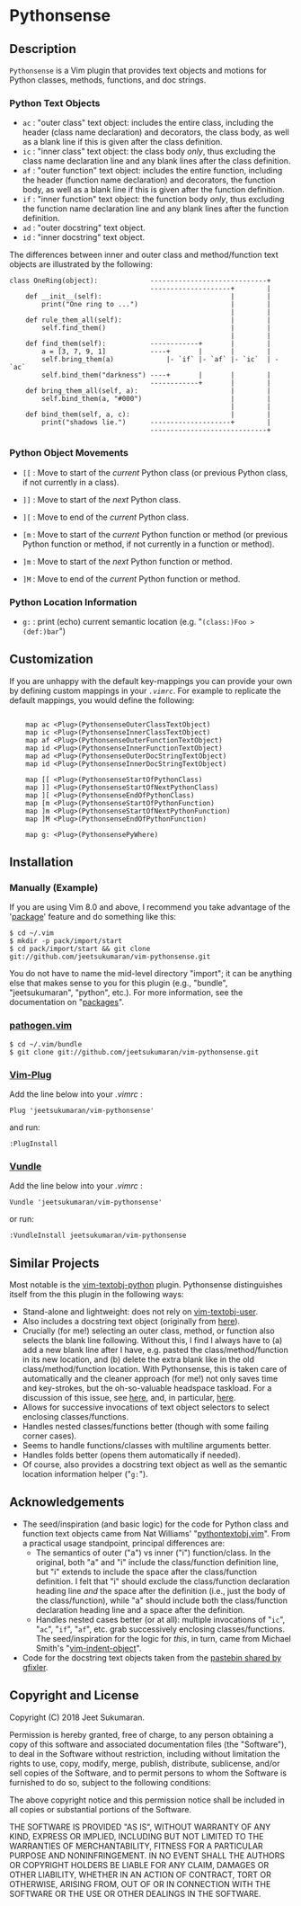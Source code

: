 # Pythonsense

## Description

`Pythonsense` is a Vim plugin that provides text objects and motions for Python classes, methods, functions, and doc strings.

### Python Text Objects

-   `ac`    : "outer class" text object: includes the entire class, including the header (class name declaration) and decorators, the class body, as well as a blank line if this is given after the class definition.
-   `ic`    : "inner class" text object: the class body *only*, thus excluding the class name declaration line and any blank lines after the class definition.
-   `af`    : "outer function" text object: includes the entire function, including the header (function name declaration) and decorators, the function body, as well as a blank line if this is given after the function definition.
-   `if`    : "inner function" text object: the function body *only*, thus excluding the function name declaration line and any blank lines after the function definition.
-   `ad`    : "outer docstring" text object.
-   `id`    : "inner docstring" text object.

The differences between inner and outer class and method/function text objects are illustrated by the following:

```
class OneRing(object):             -----------------------------+
                                   --------------------+        |
    def __init__(self):                                |        |
        print("One ring to ...")                       |        |
                                                       |        |
    def rule_them_all(self):                           |        |
        self.find_them()                               |        |
                                                       |        |
    def find_them(self):           ------------+       |        |
        a = [3, 7, 9, 1]           ----+       |       |        |
        self.bring_them(a)             |- `if` |- `af` |- `ic`  | - `ac`
        self.bind_them("darkness") ----+       |       |        |
                                   ------------+       |        |
    def bring_them_all(self, a):                       |        |
        self.bind_them(a, "#000")                      |        |
                                                       |        |
    def bind_them(self, a, c):                         |        |
        print("shadows lie.")      --------------------+        |
                                   -----------------------------+
```

### Python Object Movements

- `[[`  : Move to start of the *current* Python class (or previous Python class, if not currently in a class).
- `]]`  : Move to start of the *next* Python class.
- `][`  : Move to end of the *current* Python class.

- `[m`  : Move to start of the *current* Python function or method (or previous Python function or method, if not currently in a function or method).
- `]m`  : Move to start of the *next* Python function or method.
- `]M`  : Move to end of the *current* Python function or method.

### Python Location Information

- `g:` : print (echo) current semantic location (e.g. "``(class:)Foo > (def:)bar``")

## Customization

If you are unhappy with the default key-mappings you can provide your own by
defining custom mappings in your _`.vimrc`_. For example to replicate the
default mappings, you would define the following:

```

    map ac <Plug>(PythonsenseOuterClassTextObject)
    map ic <Plug>(PythonsenseInnerClassTextObject)
    map af <Plug>(PythonsenseOuterFunctionTextObject)
    map id <Plug>(PythonsenseInnerFunctionTextObject)
    map ad <Plug>(PythonsenseOuterDocStringTextObject)
    map id <Plug>(PythonsenseInnerDocStringTextObject)

    map [[ <Plug>(PythonsenseStartOfPythonClass)
    map ]] <Plug>(PythonsenseStartOfNextPythonClass)
    map ][ <Plug>(PythonsenseEndOfPythonClass)
    map [m <Plug>(PythonsenseStartOfPythonFunction)
    map ]m <Plug>(PythonsenseStartOfNextPythonFunction)
    map ]M <Plug>(PythonsenseEndOfPythonFunction)

    map g: <Plug>(PythonsensePyWhere)
```

## Installation

### Manually (Example)

If you are using Vim 8.0 and above, I recommend you take advantage of the '[package](https://vi.stackexchange.com/a/9523/17621)' feature and do something like this:

    $ cd ~/.vim
    $ mkdir -p pack/import/start
    $ cd pack/import/start && git clone git://github.com/jeetsukumaran/vim-pythonsense.git

You do not have to name the mid-level directory "import"; it can be anything else that makes sense to you for this plugin (e.g., "bundle", "jeetsukumaran", "python", etc.). For more information, see the documentation on "[packages](http://vimhelp.appspot.com/repeat.txt.html#packages)".

### [pathogen.vim](https://github.com/tpope/vim-pathogen)

    $ cd ~/.vim/bundle
    $ git clone git://github.com/jeetsukumaran/vim-pythonsense.git

### [Vim-Plug](https://github.com/junegunn/vim-plug)

Add the line below into your _.vimrc_ :

    Plug 'jeetsukumaran/vim-pythonsense'

and run:

    :PlugInstall

### [Vundle](https://github.com/gmarik/vundle.git)

Add the line below into your _.vimrc_ :

    Vundle 'jeetsukumaran/vim-pythonsense'

or run:

    :VundleInstall jeetsukumaran/vim-pythonsense

## Similar Projects

Most notable is the [vim-textobj-python](https://github.com/bps/vim-textobj-python) plugin.
Pythonsense distinguishes itself from the this plugin in the following ways:

-   Stand-alone and lightweight: does not rely on [vim-textobj-user](https://github.com/kana/vim-textobj-user/wiki).
-   Also includes a docstring text object (originally from [here](https://pastebin.com/u/gfixler)).
-   Crucially (for me!) selecting an outer class, method, or function also selects the blank line following. Without this, I find I always have to (a) add a new blank line after I have, e.g. pasted the class/method/function in its new location, and (b) delete the extra blank like in the old class/method/function location. With Pythonsense, this is taken care of automatically and the cleaner approach (for me!) not only saves time and key-strokes, but the oh-so-valuable headspace taskload. For a discussion of this issue, see [here](https://github.com/bps/vim-textobj-python/issues/17), and, in particular, [here](https://github.com/bps/vim-textobj-python/issues/17#issuecomment-187735637).
-   Allows for successive invocations of text object selectors to select enclosing classes/functions.
-   Handles nested classes/functions better (though with some failing corner cases).
-   Seems to handle functions/classes with multiline arguments better.
-   Handles folds better (opens them automatically if needed).
-   Of course, also provides a docstring text object as well as the semantic location information helper ("``g:``").

## Acknowledgements

-   The seed/inspiration (and basic logic) for the code for Python class and function text objects came from Nat Williams' "[pythontextobj.vim](https://github.com/natw/vim-pythontextobj)".
    From a practical usage standpoint, principal differences are:
    -   The semantics of outer ("a") vs inner ("i") function/class. In the original, both "a" and "i" include the class/function definition line, but "i" extends to include the space after the class/function definition. I felt that "i" should exclude the class/function declaration heading line *and* the space after the definition (i.e., just the body of the class/function), while "a" should include both the class/function declaration heading line and a space after the definition.
    -   Handles nested cases better (or at all): multiple invocations of "``ic``", "``ac``", "``if``", "``af``", etc. grab successively enclosing classes/functions. The seed/inspiration for the logic for *this*, in turn, came from Michael Smith's "[vim-indent-object](http://github.com/michaeljsmith/vim-indent-object)".
-   Code for the docstring text objects taken from the [pastebin shared by gfixler](https://pastebin.com/u/gfixler).

## Copyright and License

Copyright (C) 2018 Jeet Sukumaran.

Permission is hereby granted, free of charge, to any person obtaining a copy of this software and associated documentation files (the "Software"), to deal in the Software without restriction, including without limitation the rights to use, copy, modify, merge, publish, distribute, sublicense, and/or sell copies of the Software, and to permit persons to whom the Software is furnished to do so, subject to the following conditions:

The above copyright notice and this permission notice shall be included in all copies or substantial portions of the Software.

THE SOFTWARE IS PROVIDED "AS IS", WITHOUT WARRANTY OF ANY KIND, EXPRESS OR IMPLIED, INCLUDING BUT NOT LIMITED TO THE WARRANTIES OF MERCHANTABILITY, FITNESS FOR A PARTICULAR PURPOSE AND NONINFRINGEMENT. IN NO EVENT SHALL THE AUTHORS OR COPYRIGHT HOLDERS BE LIABLE FOR ANY CLAIM, DAMAGES OR OTHER LIABILITY, WHETHER IN AN ACTION OF CONTRACT, TORT OR OTHERWISE, ARISING FROM, OUT OF OR IN CONNECTION WITH THE SOFTWARE OR THE USE OR OTHER DEALINGS IN THE SOFTWARE.
